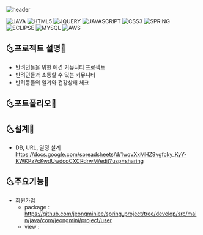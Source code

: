 ![header](https://capsule-render.vercel.app/api?type=wave&color=auto&height=300&section=header&text=PetMily&fontSize=90)

![JAVA](https://img.shields.io/badge/JAVA-FA5858?style=flat-square&logo=Java&logoColor=black)
![HTML5](https://img.shields.io/badge/HTML5-FAAC58?style=flat-square&logo=HTML5&logoColor=black)
![JQUERY](https://img.shields.io/badge/JQUERY-F4FA58?style=flat-square&logo=JQUERY&logoColor=black)
![JAVASCRIPT](https://img.shields.io/badge/JAVASCRIPT-58FA58?style=flat-square&logo=JAVASCRIPT&logoColor=black)
![CSS3](https://img.shields.io/badge/CSS3-58ACFA?style=flat-square&logo=CSS3&logoColor=black)
![SPRING](https://img.shields.io/badge/SPRING-5858FA?style=flat-square&logo=SPRING&logoColor=black)
![ECLIPSE](https://img.shields.io/badge/ECLIPSE-D358F7?style=flat-square&logo=ECLIPSE&logoColor=black)
![MYSQL](https://img.shields.io/badge/MYSQL-FA58D0?style=flat-square&logo=MYSQL&logoColor=black)
![AWS](https://img.shields.io/badge/AWS-FA5882?style=flat-square&logo=AmazonAWS&logoColor=black)

## :last_quarter_moon_with_face:프로젝트 설명:first_quarter_moon_with_face:
 - 반려인들을 위한 애견 커뮤니티 프로젝트
 - 반려인들과 소통할 수 있는 커뮤니티
 - 반려동물의 일기와 건강상태 체크
 
 
 ## :last_quarter_moon_with_face:포트폴리오:first_quarter_moon_with_face:
 
 
 ## :last_quarter_moon_with_face:설계:first_quarter_moon_with_face:
 - DB, URL, 일정 설계
     https://docs.google.com/spreadsheets/d/1wqvXxMHZ9vgfcky_KyY-KWKPz7cKwdUwdcoCXCRdrwM/edit?usp=sharing
     
 ## :last_quarter_moon_with_face:주요기능:first_quarter_moon_with_face:
 * 회원가입
    * package : https://github.com/jeongminiee/spring_project/tree/develop/src/main/java/com/jeongmini/project/user
    * view  : 
